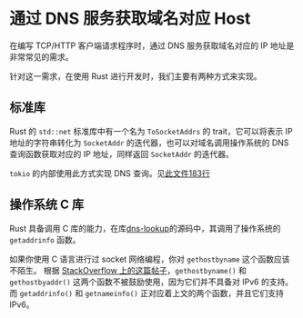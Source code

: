 # 通过 DNS 服务获取域名对应 Host

在编写 TCP/HTTP 客户端请求程序时，通过 DNS 服务获取域名对应的 IP 地址是非常常见的需求。

针对这一需求，在使用 Rust 进行开发时，我们主要有两种方式来实现。 

## 标准库

Rust 的 ``std::net`` 标准库中有一个名为 ``ToSocketAddrs`` 的 trait，它可以将表示 IP 地址的字符串转化为 ``SocketAddr`` 的迭代器，也可以对域名调用操作系统的 DNS 查询函数获取对应的 IP 地址，同样返回 ``SocketAddr`` 的迭代器。

``tokio`` 的内部使用此方式实现 DNS 查询。见[此文件183行](https://github.com/tokio-rs/tokio/blob/master/tokio/src/net/addr.rs)

## 操作系统 C 库

Rust 具备调用 C 库的能力，在库[dns-lookup](https://crates.io/crates/dns-lookup)的源码中，其调用了操作系统的 ``getaddrinfo`` 函数。

如果你使用 C 语言进行过 socket 网络编程，你对 ``gethostbyname`` 这个函数应该不陌生。
根据 [StackOverflow 上的这篇帖子](https://stackoverflow.com/questions/52727565/client-in-c-use-gethostbyname-or-getaddrinfo)，``gethostbyname()`` 和 ``gethostbyaddr()`` 这两个函数不被鼓励使用，因为它们并不具备对 IPv6 的支持。而 ``getaddrinfo()`` 和 ``getnameinfo()`` 正对应着上文的两个函数，并且它们支持 IPv6。
